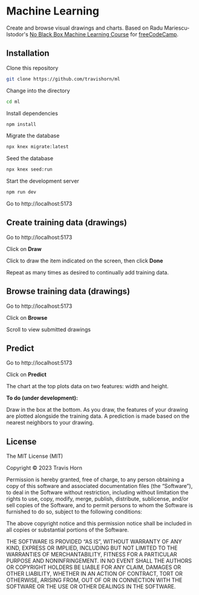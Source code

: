 # Machine Learning

Create and browse visual drawings and charts. Based on Radu Mariescu-Istodor's
[No Black Box Machine Learning
Course](https://www.youtube.com/watch?v=vDDjtwQDw2k&t=5295s) for
[freeCodeCamp](https://www.freecodecamp.org/).

## Installation

Clone this repository

```sh
git clone https://github.com/travishorn/ml
```

Change into the directory

```sh
cd ml
```

Install dependencies

```sh
npm install
```

Migrate the database

```sh
npx knex migrate:latest
```

Seed the database

```sh
npx knex seed:run
```

Start the development server

```sh
npm run dev
```

Go to http://localhost:5173

## Create training data (drawings)

Go to http://localhost:5173

Click on **Draw**

Click to draw the item indicated on the screen, then click **Done**

Repeat as many times as desired to continually add training data.

## Browse training data (drawings)

Go to http://localhost:5173

Click on **Browse**

Scroll to view submitted drawings

## Predict

Go to http://localhost:5173

Click on **Predict**

The chart at the top plots data on two features: width and height.

**To do (under development):**

Draw in the box at the bottom. As you draw, the features of your drawing are
plotted alongside the training data. A prediction is made based on the nearest
neighbors to your drawing.

## License

The MIT License (MIT)

Copyright © 2023 Travis Horn

Permission is hereby granted, free of charge, to any person obtaining a copy of
this software and associated documentation files (the “Software”), to deal in
the Software without restriction, including without limitation the rights to
use, copy, modify, merge, publish, distribute, sublicense, and/or sell copies of
the Software, and to permit persons to whom the Software is furnished to do so,
subject to the following conditions:

The above copyright notice and this permission notice shall be included in all
copies or substantial portions of the Software.

THE SOFTWARE IS PROVIDED “AS IS”, WITHOUT WARRANTY OF ANY KIND, EXPRESS OR
IMPLIED, INCLUDING BUT NOT LIMITED TO THE WARRANTIES OF MERCHANTABILITY, FITNESS
FOR A PARTICULAR PURPOSE AND NONINFRINGEMENT. IN NO EVENT SHALL THE AUTHORS OR
COPYRIGHT HOLDERS BE LIABLE FOR ANY CLAIM, DAMAGES OR OTHER LIABILITY, WHETHER
IN AN ACTION OF CONTRACT, TORT OR OTHERWISE, ARISING FROM, OUT OF OR IN
CONNECTION WITH THE SOFTWARE OR THE USE OR OTHER DEALINGS IN THE SOFTWARE.
